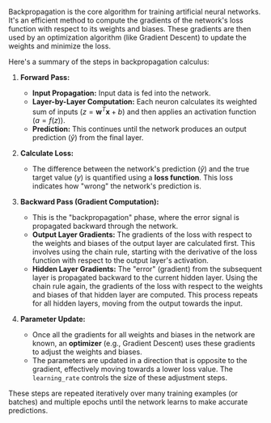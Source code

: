 Backpropagation is the core algorithm for training artificial neural networks. It's an efficient method to compute the gradients of the network's loss function with respect to its weights and biases. These gradients are then used by an optimization algorithm (like Gradient Descent) to update the weights and minimize the loss.

Here's a summary of the steps in backpropagation calculus:

1.  **Forward Pass:**
    * **Input Propagation:** Input data is fed into the network.
    * **Layer-by-Layer Computation:** Each neuron calculates its weighted sum of inputs ($z = \mathbf{w}^T \mathbf{x} + b$) and then applies an activation function ($a = f(z)$).
    * **Prediction:** This continues until the network produces an output prediction ($\hat{y}$) from the final layer.

2.  **Calculate Loss:**
    * The difference between the network's prediction ($\hat{y}$) and the true target value ($y$) is quantified using a **loss function**. This loss indicates how "wrong" the network's prediction is.

3.  **Backward Pass (Gradient Computation):**
    * This is the "backpropagation" phase, where the error signal is propagated backward through the network.
    * **Output Layer Gradients:** The gradients of the loss with respect to the weights and biases of the output layer are calculated first. This involves using the chain rule, starting with the derivative of the loss function with respect to the output layer's activation.
    * **Hidden Layer Gradients:** The "error" (gradient) from the subsequent layer is propagated backward to the current hidden layer. Using the chain rule again, the gradients of the loss with respect to the weights and biases of that hidden layer are computed. This process repeats for all hidden layers, moving from the output towards the input.

4.  **Parameter Update:**
    * Once all the gradients for all weights and biases in the network are known, an **optimizer** (e.g., Gradient Descent) uses these gradients to adjust the weights and biases.
    * The parameters are updated in a direction that is opposite to the gradient, effectively moving towards a lower loss value. The `learning_rate` controls the size of these adjustment steps.

These steps are repeated iteratively over many training examples (or batches) and multiple epochs until the network learns to make accurate predictions.